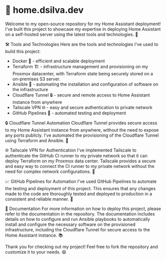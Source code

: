 # 🏡 home.dsilva.dev

Welcome to my open-source repository for my Home Assistant deployment! I've built this project to showcase my expertise in deploying Home Assistant on a self-hosted server using the latest tools and technologies. 🚀

🛠️ Tools and Technologies
Here are the tools and technologies I've used to build this project:

- Docker 🐳 - efficient and scalable deployment
- Terraform 🏗️ - infrastructure management and provisioning on my Proxmox datacenter, with Terraform state being securely stored on a on-premises S3 server.
- Ansible 🤖 - automating the installation and configuration of software on the infrastructure
- Cloudflare Tunnel 🔒 - secure and remote access to Home Assistant instance from anywhere
- Tailscale VPN 🌐 - easy and secure authentication to private network
- GitHub Pipelines 🚦 - automated testing and deployment


🔒 Cloudflare Tunnel Automation
Cloudflare Tunnel provides secure access to my Home Assistant instance from anywhere, without the need to expose any ports publicly. I've automated the provisioning of the Cloudflare Tunnel using Terraform and Ansible. 🔨

🌐 Tailscale VPN for Authentication
I've implemented Tailscale to authenticate the GitHub CI runner to my private network so that it can deploy Terraform on my Proxmox data center. Tailscale provides a secure and easy way to connect the CI runner to my private network without the need for complex network configurations. 🔑

📈 GitHub Pipelines for Automation
I've used GitHub Pipelines to automate the testing and deployment of this project. This ensures that any changes made to the code are thoroughly tested and deployed to production in a consistent and reliable manner. 🤖

📖 Documentation
For more information on how to deploy this project, please refer to the documentation in the repository. The documentation includes details on how to configure and run Ansible playbooks to automatically install and configure the necessary software on the provisioned infrastructure, including the Cloudflare Tunnel for secure access to the Home Assistant instance. 📚

Thank you for checking out my project! Feel free to fork the repository and customize it to your needs. 😄
